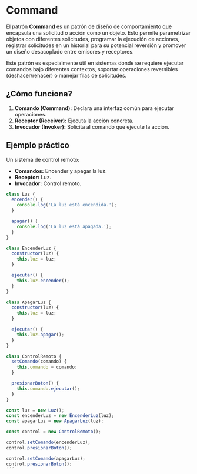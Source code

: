 
# Command

El patrón **Command** es un patrón de diseño de comportamiento que encapsula una solicitud o acción como un objeto. Esto permite parametrizar objetos con diferentes solicitudes, programar la ejecución de acciones, registrar solicitudes en un historial para su potencial reversión y promover un diseño desacoplado entre emisores y receptores.

Este patrón es especialmente útil en sistemas donde se requiere ejecutar comandos bajo diferentes contextos, soportar operaciones reversibles (deshacer/rehacer) o manejar filas de solicitudes.

## ¿Cómo funciona?
1. **Comando (Command):** Declara una interfaz común para ejecutar operaciones.
2. **Receptor (Receiver):** Ejecuta la acción concreta.
3. **Invocador (Invoker):** Solicita al comando que ejecute la acción.

## Ejemplo práctico
Un sistema de control remoto:
- **Comandos:** Encender y apagar la luz.
- **Receptor:** Luz.
- **Invocador:** Control remoto.

```javascript
class Luz {
  encender() {
    console.log('La luz está encendida.');
  }

  apagar() {
    console.log('La luz está apagada.');
  }
}

class EncenderLuz {
  constructor(luz) {
    this.luz = luz;
  }

  ejecutar() {
    this.luz.encender();
  }
}

class ApagarLuz {
  constructor(luz) {
    this.luz = luz;
  }

  ejecutar() {
    this.luz.apagar();
  }
}

class ControlRemoto {
  setComando(comando) {
    this.comando = comando;
  }

  presionarBoton() {
    this.comando.ejecutar();
  }
}

const luz = new Luz();
const encenderLuz = new EncenderLuz(luz);
const apagarLuz = new ApagarLuz(luz);

const control = new ControlRemoto();

control.setComando(encenderLuz);
control.presionarBoton();

control.setComando(apagarLuz);
control.presionarBoton();
´´´